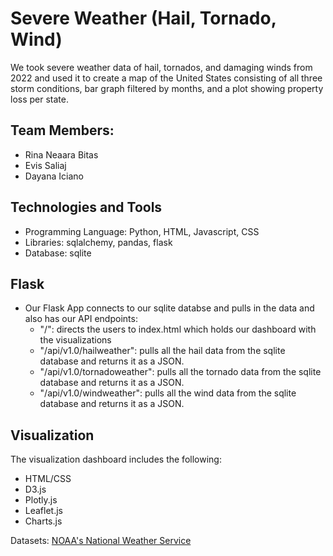 # Severe Weather (Hail, Tornado, Wind)

We took severe weather data of hail, tornados, and damaging winds from 2022 and used it to create a map of the United States consisting of all three storm conditions, bar graph filtered by months, and a plot showing property loss per state. 

## Team Members:
- Rina Neaara Bitas
- Evis Saliaj
- Dayana Iciano

## Technologies and Tools
- Programming Language: Python, HTML, Javascript, CSS
- Libraries: sqlalchemy, pandas, flask
- Database: sqlite

## Flask
- Our Flask App connects to our sqlite databse and pulls in the data and also has our API endpoints:
    - "/": directs the users to index.html which holds our dashboard with the visualizations
    - "/api/v1.0/hailweather": pulls all the hail data from the sqlite database and returns it as a JSON.
    - "/api/v1.0/tornadoweather": pulls all the tornado data from the sqlite database and returns it as a JSON.
    - "/api/v1.0/windweather": pulls all the wind data from the sqlite database and returns it as a JSON.

## Visualization 
The visualization dashboard includes the following:
- HTML/CSS
- D3.js
- Plotly.js
- Leaflet.js
- Charts.js



Datasets:
[NOAA's National Weather Service](https://www.spc.noaa.gov/wcm/)


